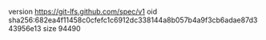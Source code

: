 version https://git-lfs.github.com/spec/v1
oid sha256:682ea4f11458c0cfefc1c6912dc338144a8b057b4a9f3cb6adae87d343956e13
size 94490
